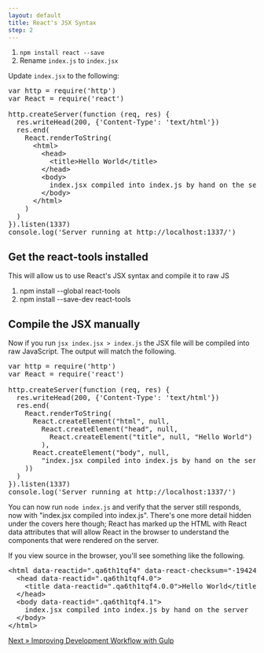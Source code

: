 ```yaml
---
layout: default
title: React's JSX Syntax
step: 2
---
```

1. `npm install react --save`
1. Rename `index.js` to `index.jsx`

Update `index.jsx` to the following:

<pre class="brush: js">
var http = require('http')
var React = require('react')

http.createServer(function (req, res) {
  res.writeHead(200, {'Content-Type': 'text/html'})
  res.end(
    React.renderToString(
      &lt;html&gt;
        &lt;head&gt;
          &lt;title&gt;Hello World&lt;/title&gt;
        &lt;/head&gt;
        &lt;body&gt;
          index.jsx compiled into index.js by hand on the server
        &lt;/body&gt;
      &lt;/html&gt;
    )
  )
}).listen(1337)
console.log('Server running at http://localhost:1337/')
</pre>

## Get the react-tools installed
This will allow us to use React's JSX syntax and compile it to raw JS

1. npm install --global react-tools
1. npm install --save-dev react-tools

## Compile the JSX manually
Now if you run `jsx index.jsx > index.js` the JSX file will be compiled into raw JavaScript.  The output will match the following.

<pre class="brush: js">
var http = require('http')
var React = require('react')

http.createServer(function (req, res) {
  res.writeHead(200, {'Content-Type': 'text/html'})
  res.end(
    React.renderToString(
      React.createElement("html", null,
        React.createElement("head", null,
          React.createElement("title", null, "Hello World")
        ),
      React.createElement("body", null,
        "index.jsx compiled into index.js by hand on the server")
    ))
  )
}).listen(1337)
console.log('Server running at http://localhost:1337/')
</pre>

You can now run `node index.js` and verify that the server still responds, now with "index.jsx compiled into index.js".  There's one more detail hidden under the covers here though; React has marked up the HTML with React data attributes that will allow React in the browser to understand the components that were rendered on the server.

If you view source in the browser, you'll see something like the following.

<pre class="brush: html">
&lt;html data-reactid=".qa6th1tqf4" data-react-checksum="-1942403816"&gt;
  &lt;head data-reactid=".qa6th1tqf4.0"&gt;
    &lt;title data-reactid=".qa6th1tqf4.0.0"&gt;Hello World&lt;/title&gt;
  &lt;/head&gt;
  &lt;body data-reactid=".qa6th1tqf4.1"&gt;
    index.jsx compiled into index.js by hand on the server
  &lt;/body&gt;
&lt;/html&gt;
</pre>

[Next » Improving Development Workflow with Gulp](03-gulp-workflow)
